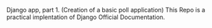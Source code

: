 Django app, part 1. (Creation of a basic poll application)
This Repo is a practical implentation of Django Official Documentation.
